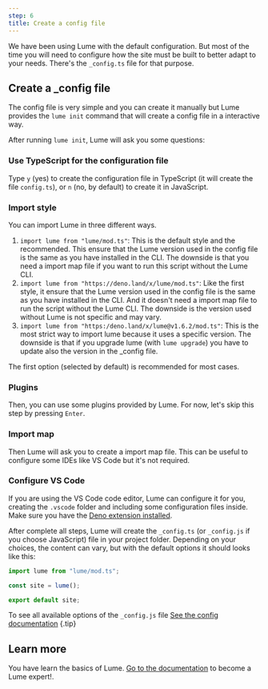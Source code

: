 ```yaml
---
step: 6
title: Create a config file
---
```


We have been using Lume with the default configuration. But most of the time you
will need to configure how the site must be built to better adapt to your needs.
There's the `_config.ts` file for that purpose.

## Create a _config file

The config file is very simple and you can create it manually but Lume provides
the `lume init` command that will create a config file in a interactive way.

After running `lume init`, Lume will ask you some questions:

### Use TypeScript for the configuration file

Type `y` (yes) to create the configuration file in TypeScript (it will create
the file `config.ts`), or `n` (no, by default) to create it in JavaScript.

### Import style

You can import Lume in three different ways.

1. `import lume from "lume/mod.ts"`: This is the default style and the
   recommended. This ensure that the Lume version used in the config file is the
   same as you have installed in the CLI. The downside is that you need a import
   map file if you want to run this script without the Lume CLI.
2. `import lume from "https://deno.land/x/lume/mod.ts"`: Like the first style,
   it ensure that the Lume version used in the config file is the same as you
   have installed in the CLI. And it doesn't need a import map file to run the
   script without the Lume CLI. The downside is the version used without Lume is
   not specific and may vary.
3. `import lume from "https:/deno.land/x/lume@v1.6.2/mod.ts"`: This is the most
   strict way to import lume because it uses a specific version. The downside is
   that if you upgrade lume (with `lume upgrade`) you have to update also the
   version in the _config file.

The first option (selected by default) is recommended for most cases.

### Plugins

Then, you can use some plugins provided by Lume. For now, let's skip this step
by pressing `Enter`.

### Import map

Then Lume will ask you to create a import map file. This can be useful to
configure some IDEs like VS Code but it's not required.

### Configure VS Code

If you are using the VS Code code editor, Lume can configure it for you,
creating the `.vscode` folder and including some configuration files inside.
Make sure you have the
[Deno extension installed](https://marketplace.visualstudio.com/items?itemName=denoland.vscode-deno).

After complete all steps, Lume will create the `_config.ts` (or `_config.js` if
you choose JavaScript) file in your project folder. Depending on your choices,
the content can vary, but with the default options it should looks like this:

<lume-code>

```js {title="_config.js"}
import lume from "lume/mod.ts";

const site = lume();

export default site;
```

</lume-code>

To see all available options of the `_config.js` file
[See the config documentation](/docs/configuration/config-file.md) {.tip}

## Learn more

You have learn the basics of Lume.
[Go to the documentation](/docs/overview/about-lume.md) to become a Lume
expert!.
